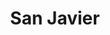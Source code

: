 ---
title: "San Javier"
url: /posadas/san-javier-colectora-avenida-luis-quaranta/
shop: panadería
---